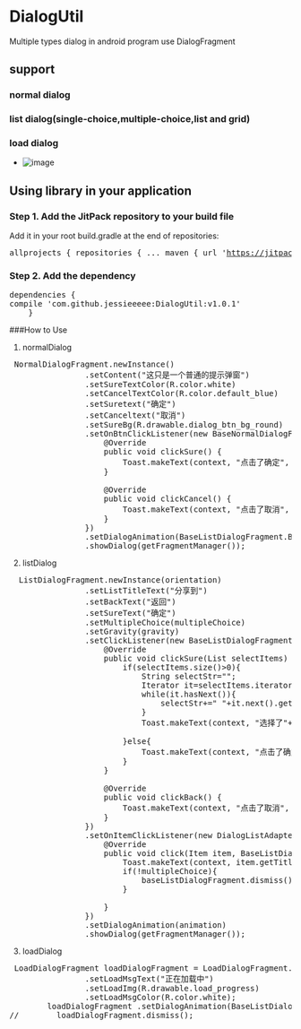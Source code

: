 # DialogUtil
Multiple types dialog in android program use DialogFragment
## support
### normal dialog
### list dialog(single-choice,multiple-choice,list and grid)
### load dialog

- ![image](https://github.com/jessieeeee/DialogUtil/blob/master/Kapture%202016-12-09%20at%2021.36.33.gif)


## Using library in your application
### Step 1. Add the JitPack repository to your build file
Add it in your root build.gradle at the end of repositories:
	<pre>
	allprojects {
		repositories {
			...
			maven { url 'https://jitpack.io' }
		}
	}
	</pre>
### Step 2. Add the dependency
<pre>
dependencies {
compile 'com.github.jessieeeee:DialogUtil:v1.0.1'
	}
</pre>
###How to Use
1. normalDialog
<pre>
 NormalDialogFragment.newInstance()
                .setContent("这只是一个普通的提示弹窗")
                .setSureTextColor(R.color.white)
                .setCancelTextColor(R.color.default_blue)
                .setSuretext("确定")
                .setCanceltext("取消")
                .setSureBg(R.drawable.dialog_btn_bg_round)
                .setOnBtnClickListener(new BaseNormalDialogFragment.ClickListener() {
                    @Override
                    public void clickSure() {
                        Toast.makeText(context, "点击了确定", Toast.LENGTH_SHORT).show();
                    }

                    @Override
                    public void clickCancel() {
                        Toast.makeText(context, "点击了取消", Toast.LENGTH_SHORT).show();
                    }
                })
                .setDialogAnimation(BaseListDialogFragment.BOTTOM_TO_TOP)
                .showDialog(getFragmentManager());
</pre>
2. listDialog
<pre>
  ListDialogFragment.newInstance(orientation)
                .setListTitleText("分享到")
                .setBackText("返回")
                .setSureText("确定")
                .setMultipleChoice(multipleChoice)
                .setGravity(gravity)
                .setClickListener(new BaseListDialogFragment.ClickListener() {
                    @Override
                    public void clickSure(List<Item> selectItems) {
                        if(selectItems.size()>0){
                            String selectStr="";
                            Iterator<Item> it=selectItems.iterator();
                            while(it.hasNext()){
                                selectStr+=" "+it.next().getTitle();
                            }
                            Toast.makeText(context, "选择了"+selectStr, Toast.LENGTH_SHORT).show();

                        }else{
                            Toast.makeText(context, "点击了确定", Toast.LENGTH_SHORT).show();
                        }
                    }

                    @Override
                    public void clickBack() {
                        Toast.makeText(context, "点击了取消", Toast.LENGTH_SHORT).show();
                    }
                })
                .setOnItemClickListener(new DialogListAdapter.OnItemClickListener() {
                    @Override
                    public void click(Item item, BaseListDialogFragment baseListDialogFragment) {
                        Toast.makeText(context, item.getTitle(), Toast.LENGTH_SHORT).show();
                        if(!multipleChoice){
                            baseListDialogFragment.dismiss();
                        }

                    }
                })
                .setDialogAnimation(animation)
                .showDialog(getFragmentManager());
</pre>

3. loadDialog
<pre>
 LoadDialogFragment loadDialogFragment = LoadDialogFragment.newInstance()
                .setLoadMsgText("正在加载中")
                .setLoadImg(R.drawable.load_progress)
                .setLoadMsgColor(R.color.white);
        loadDialogFragment .setDialogAnimation(BaseListDialogFragment.BOTTOM_TO_TOP).showDialog(getFragmentManager());
//        loadDialogFragment.dismiss();
</pre>




